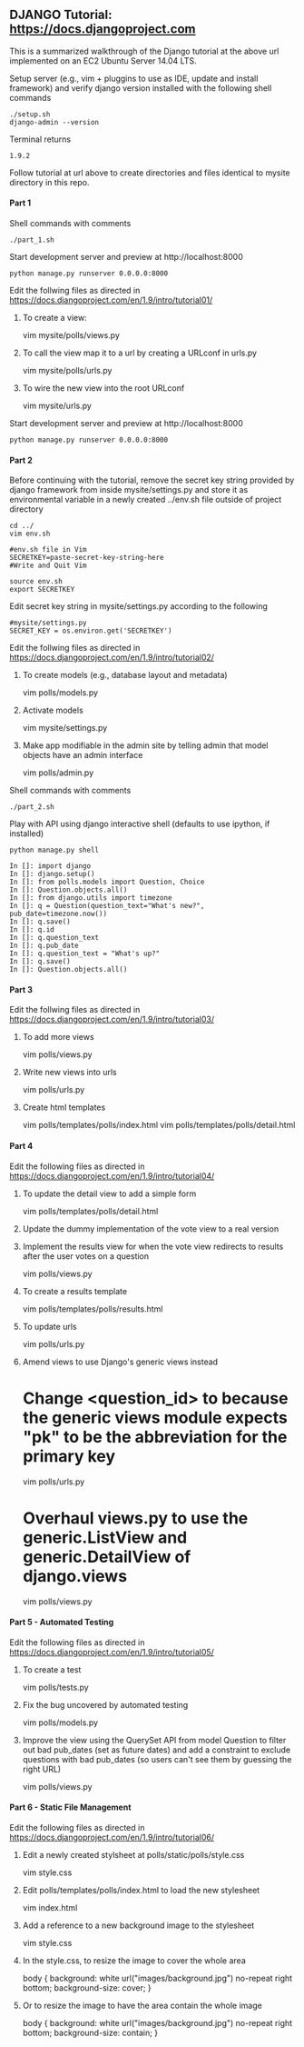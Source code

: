 ## DJANGO Tutorial: https://docs.djangoproject.com

This is a summarized walkthrough of the Django tutorial at the above url implemented on an EC2 Ubuntu Server 14.04 LTS.

Setup server (e.g., vim + pluggins to use as IDE, update and install framework) and verify django version installed with the following shell commands

    ./setup.sh
    django-admin --version

Terminal returns  

    1.9.2


Follow tutorial at url above to create directories and files identical to mysite directory in this repo.


#### Part 1

Shell commands with comments

    ./part_1.sh

Start development server and preview at http://localhost:8000

    python manage.py runserver 0.0.0.0:8000

Edit the follwing files as directed in https://docs.djangoproject.com/en/1.9/intro/tutorial01/

1) To create a view:

    vim mysite/polls/views.py

2) To call the view map it to a url by creating a URLconf in urls.py

    vim mysite/polls/urls.py

3) To wire the new view into the root URLconf

    vim mysite/urls.py

Start development server and preview at http://localhost:8000

    python manage.py runserver 0.0.0.0:8000


#### Part 2

Before continuing with the tutorial, remove the secret key string provided by django framework from inside mysite/settings.py and store it as environmental variable in a newly created ../env.sh file outside of project directory

    cd ../
    vim env.sh

    #env.sh file in Vim
    SECRETKEY=paste-secret-key-string-here
    #Write and Quit Vim

    source env.sh
    export SECRETKEY

Edit secret key string in mysite/settings.py according to the following

    #mysite/settings.py
    SECRET_KEY = os.environ.get('SECRETKEY')


Edit the follwing files as directed in https://docs.djangoproject.com/en/1.9/intro/tutorial02/

1) To create models (e.g., database layout and metadata)

    vim polls/models.py

2) Activate models

    vim mysite/settings.py

3) Make app modifiable in the admin site by telling admin that model objects have an admin interface

   vim polls/admin.py


Shell commands with comments

    ./part_2.sh

Play with API using django interactive shell (defaults to use ipython, if installed)

    python manage.py shell

    In []: import django
    In []: django.setup()
    In []: from polls.models import Question, Choice
    In []: Question.objects.all()
    In []: from django.utils import timezone
    In []: q = Question(question_text="What's new?", pub_date=timezone.now())
    In []: q.save()
    In []: q.id
    In []: q.question_text
    In []: q.pub_date
    In []: q.question_text = "What's up?"
    In []: q.save()
    In []: Question.objects.all()


#### Part 3

Edit the follwing files as directed in https://docs.djangoproject.com/en/1.9/intro/tutorial03/

1) To add more views

    vim polls/views.py

2) Write new views into urls

    vim polls/urls.py

3) Create html templates

    vim polls/templates/polls/index.html
    vim polls/templates/polls/detail.html

#### Part 4

Edit the following files as directed in https://docs.djangoproject.com/en/1.9/intro/tutorial04/

1) To update the detail view to add a simple form

    vim polls/templates/polls/detail.html

2) Update the dummy implementation of the vote view to a real version
 
3) Implement the results view for when the vote view redirects to results after the user votes on a question

    vim polls/views.py

4) To create a results template

    vim polls/templates/polls/results.html

5) To update urls

    vim polls/urls.py

6) Amend views to use Django's generic views instead

    # Change <question_id> to <pk> because the generic views module expects "pk" to be the abbreviation for the primary key
    vim polls/urls.py
    
    # Overhaul views.py to use the generic.ListView and generic.DetailView of django.views 
    vim polls/views.py


#### Part 5 - Automated Testing

Edit the following files as directed in https://docs.djangoproject.com/en/1.9/intro/tutorial05/

1) To create a test

    vim polls/tests.py

2) Fix the bug uncovered by automated testing

    vim polls/models.py

3) Improve the view using the QuerySet API from model Question to filter out bad pub_dates (set as future dates)
   and add a constraint to exclude questions with bad pub_dates (so users can't see them by guessing the right URL)

    vim polls/views.py

#### Part 6 - Static File Management

Edit the following files as directed in https://docs.djangoproject.com/en/1.9/intro/tutorial06/

1) Edit a newly created stylsheet at polls/static/polls/style.css

    vim style.css

2) Edit polls/templates/polls/index.html to load the new stylesheet

    vim index.html

3) Add a reference to a new background image to the stylesheet

    vim style.css

4) In the style.css, to resize the image to cover the whole area

    body {
        background: white url("images/background.jpg") no-repeat right bottom;
        background-size: cover;
        }

5) Or to resize the image to have the area contain the whole image

    body {
        background: white url("images/background.jpg") no-repeat right bottom;
        background-size: contain;
        }

